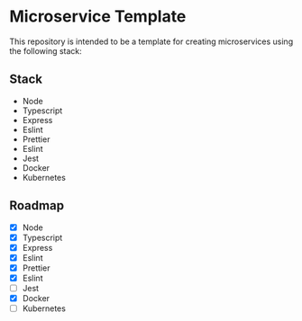 # Microservice Template

This repository is intended to be a template for creating microservices using the following stack:

## Stack

- Node
- Typescript
- Express
- Eslint
- Prettier
- Eslint
- Jest
- Docker
- Kubernetes

## Roadmap

- [x] Node
- [x] Typescript
- [x] Express
- [x] Eslint
- [x] Prettier
- [x] Eslint
- [ ] Jest
- [x] Docker
- [ ] Kubernetes
